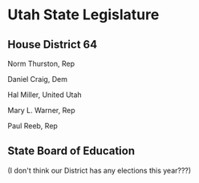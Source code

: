 # Utah State Legislature

## House District 64

Norm Thurston,  Rep

Daniel Craig, Dem

Hal Miller, United Utah

Mary L. Warner, Rep

Paul Reeb, Rep

## State Board of Education
(I don't think our District has any elections this year???)
